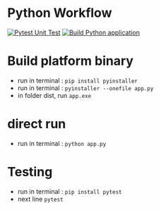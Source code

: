 # Python Workflow

[![Pytest Unit Test](https://github.com/netizener/abc/actions/workflows/pytest-app.yml/badge.svg)](https://github.com/netizener/abc/actions/workflows/pytest-app.yml)
[![Build Python application](https://github.com/netizener/abc/actions/workflows/build-python-app.yml/badge.svg)](https://github.com/netizener/abc/actions/workflows/build-python-app.yml)


# Build platform binary
* run in terminal : `pip install pyinstaller`
* run in terminal : `pyinstaller --onefile app.py`
* in folder dist, run `app.exe`

# direct run
* run in terminal : `python app.py`

# Testing
* run in terminal : `pip install pytest`
* next line  `pytest`

